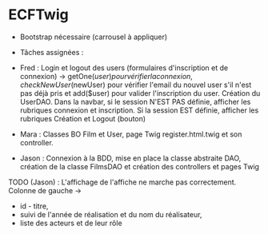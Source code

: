 # ECFTwig
 
- Bootstrap nécessaire (carrousel à appliquer)

- Tâches assignées :

- Fred : Login et logout des users (formulaires d'inscription et de connexion) -> getOne($user) pour vérifier la connexion, checkNewUser($newUser) pour vérifier l'email du nouvel user s'il n'est pas déjà pris et add($user) pour valider l'inscription du user. Création du UserDAO.
Dans la navbar, si le session N'EST PAS définie, afficher les rubriques connexion et inscription. Si la session EST définie, afficher les rubriques Création et Logout (bouton)

- Mara : Classes BO Film et User, page Twig register.html.twig et son controller.

- Jason : Connexion à la BDD, mise en place la classe abstraite DAO, création de la classe FilmsDAO et création des controllers et pages Twig

TODO (Jason) : L'affichage de l'affiche ne marche pas correctement. 
Colonne de gauche -> 
- id - titre, 
- suivi de l'année de réalisation et du nom du réalisateur,
- liste des acteurs et de leur rôle